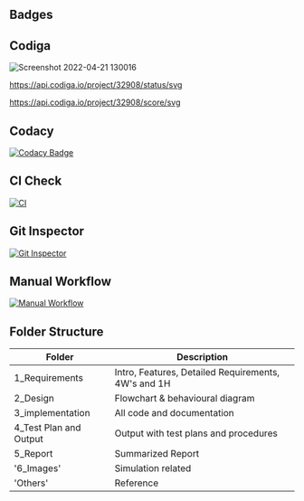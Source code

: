 ## Badges

## Codiga
![Screenshot 2022-04-21 130016](https://user-images.githubusercontent.com/102678112/164402747-9800cee6-abc2-456e-9cd7-18c5b36be509.png)

https://api.codiga.io/project/32908/status/svg

https://api.codiga.io/project/32908/score/svg

## Codacy
[![Codacy Badge](https://app.codacy.com/project/badge/Grade/1d6600b1cc5643868311740f31daaccb)](https://www.codacy.com/gh/YusufAliAnsar/M2_DigitalThermometer/dashboard?utm_source=github.com&amp;utm_medium=referral&amp;utm_content=YusufAliAnsar/M2_DigitalThermometer&amp;utm_campaign=Badge_Grade)

## CI Check
[![CI](https://github.com/YusufAliAnsar/M2_DigitalThermometer/actions/workflows/main.yml/badge.svg)](https://github.com/YusufAliAnsar/M2_DigitalThermometer/actions/workflows/main.yml)

## Git Inspector
[![Git Inspector](https://github.com/YusufAliAnsar/M2_DigitalThermometer/actions/workflows/Git-Inspector.yml/badge.svg)](https://github.com/YusufAliAnsar/M2_DigitalThermometer/actions/workflows/Git-Inspector.yml)

## Manual Workflow
[![Manual Workflow](https://github.com/YusufAliAnsar/M2_DigitalThermometer/actions/workflows/manual.yml/badge.svg)](https://github.com/YusufAliAnsar/M2_DigitalThermometer/actions/workflows/manual.yml)


## Folder Structure

| Folder | Description |
|--------|-------------|
| 1_Requirements | Intro, Features, Detailed Requirements, 4W's and 1H |
| 2_Design | Flowchart & behavioural diagram |
| 3_implementation  | All code and documentation |
| 4_Test Plan and Output |	Output with test plans and procedures |
| 5_Report |	Summarized Report |
| '6_Images' |	Simulation related  |
|'Others' | 	Reference |
